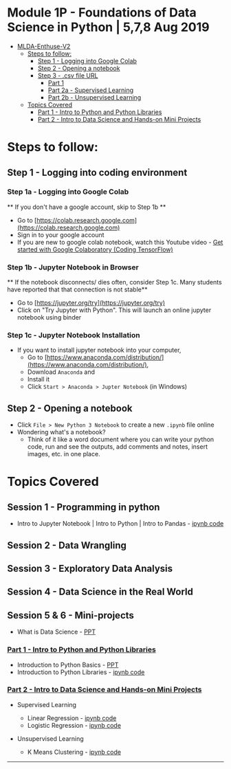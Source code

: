 # Module 1P - Foundations of Data Science in Python | 5,7,8 Aug 2019

<!-- TOC depthFrom:1 depthTo:6 withLinks:1 updateOnSave:1 orderedList:0 -->

- [MLDA-Enthuse-V2](#mlda-enthuse-v2)
	- [Steps to follow:](#steps-to-follow)
		- [Step 1 - Logging into Google Colab](#step-1-logging-into-google-colab)
		- [Step 2 - Opening a notebook](#step-2-opening-a-notebook)
		- [Step 3 - .csv file URL](#step-3-csv-file-url)
			- [Part 1](#part-1)
			- [Part 2a - Supervised Learning](#part-2a-supervised-learning)
			- [Part 2b - Unsupervised Learning](#part-2b-unsupervised-learning)
	- [Topics Covered](#topics-covered)
		- [Part 1 - Intro to Python and Python Libraries](https://github.com/prasanth-ntu/MLDA-Enthuse-V2/tree/master/Part%201%20-%20Intro%20to%20Python%20and%20Python%20Libraries)
		- [Part 2 - Intro to Data Science and Hands-on Mini Projects](https://github.com/prasanth-ntu/MLDA-Enthuse-V2/tree/master/Part%202%20-%20Intro%20to%20Data%20Science%20and%20Hands-on%20Mini%20Projects)

<!-- /TOC -->
# Steps to follow:
## Step 1 - Logging into coding environment
### Step 1a - Logging into Google Colab
** If you don't have a google account, skip to Step 1b **
- Go to [https://colab.research.google.com](https://colab.research.google.com)
- Sign in to your google account
- If you are new to google colab notebook, watch this Youtube video -  [Get started with Google Colaboratory (Coding TensorFlow)](https://youtu.be/inN8seMm7UI)

### Step 1b - Jupyter Notebook in Browser
** If the notebook disconnects/ dies often, consider Step 1c. Many students have reported that that connection is not stable**
- Go to [https://jupyter.org/try](https://jupyter.org/try)
- Click on "Try Jupyter with Python". This will launch an online jupyter notebook using binder

### Step 1c - Jupyter Notebook Installation
- If you want to install jupyter notebook into your computer,
	- Go to [https://www.anaconda.com/distribution/](https://www.anaconda.com/distribution/),
	- Download `Anaconda` and
	- Install it
	- Click `Start > Anaconda > Jupter Notebook` (in Windows)

## Step 2 - Opening a notebook
- Click `File > New Python 3 Notebook` to create a new `.ipynb` file online
- Wondering what's a notebook?
    - Think of it like a word document where you can write your python code, run and see the outputs, add comments and notes, insert images, etc. in one place.


# Topics Covered
## Session 1 - Programming in python
- Intro to Jupyter Notebook | Intro to Python | Intro to Pandas - [ipynb code](Module%201P%20-%20Foundations%20of%20Data%20Science%20in%20Python/Week%201%20Programming%20in%20Python/Week1_Programming_in_Python.ipynb) 

## Session 2 - Data Wrangling

## Session 3 - Exploratory Data Analysis

## Session 4 - Data Science in the Real World

## Session 5 & 6 - Mini-projects
- What is Data Science - [PPT](Part%202%20-%20Intro%20to%20Data%20Science%20and%20Hands-on%20Mini%20Projects/What%20is%20Data%20Science.pptx)

### [Part 1 - Intro to Python and Python Libraries](https://github.com/prasanth-ntu/MLDA-Enthuse-V2/tree/master/Part%201%20-%20Intro%20to%20Python%20and%20Python%20Libraries)
- Introduction to Python Basics - [PPT](Part%201%20-%20Intro%20to%20Python%20and%20Python%20Libraries/Basic%20python_MLDA_w_ans.pptx)
- Introduction to Python Libraries - [ipynb code](Part%201%20-%20Intro%20to%20Python%20and%20Python%20Libraries/Introduction%20to%20Python%20Libraries.ipynb)

### [Part 2 - Intro to Data Science and Hands-on Mini Projects](https://github.com/prasanth-ntu/MLDA-Enthuse-V2/tree/master/Part%202%20-%20Intro%20to%20Data%20Science%20and%20Hands-on%20Mini%20Projects)

- Supervised Learning
	- Linear Regression - [ipynb code](Part%202%20-%20Intro%20to%20Data%20Science%20and%20Hands-on%20Mini%20Projects/Supervised%20Learning/Linear%20Regression.ipynb)
	- Logistic Regression - [ipynb code](Part%202%20-%20Intro%20to%20Data%20Science%20and%20Hands-on%20Mini%20Projects/Supervised%20Learning/Logistic%20Regression.ipynb)

- Unsupervised Learning
  	- K Means Clustering - [ipynb code](Part%202%20-%20Intro%20to%20Data%20Science%20and%20Hands-on%20Mini%20Projects/Unsupervised%20Learning/kmeans.ipynb)

-----
